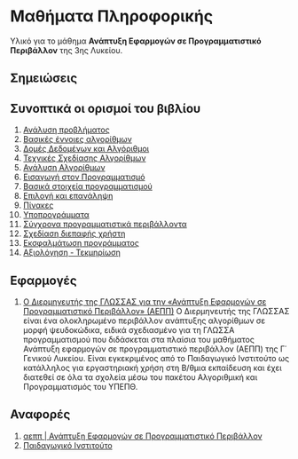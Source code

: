 Μαθήματα Πληροφορικής
================================================
Υλικό για το μάθημα **Ανάπτυξη Εφαρμογών σε Προγραμματιστικό Περιβάλλον** της 3ης Λυκείου.

## Σημειώσεις

## Συνοπτικά οι ορισμοί του βιβλίου

1. [Ανάλυση προβλήματος](Ορισμοί/Κεφάλαιο%201o%20.md)
2. [Βασικές έννοιες αλγορίθμων ](Ορισμοί/Κεφάλαιο%202o%20.md)
3. [Δομές Δεδομένων και Αλγόριθμοι](Ορισμοί/Κεφάλαιο%203o%20.md)
4. [Τεχνικές Σχεδίασης Αλγορίθμων](Ορισμοί/Κεφάλαιο%204o%20.md)
5. [Ανάλυση Αλγορίθμων](Ορισμοί/Κεφάλαιο%205o%20.md)
6. [Εισαγωγή στον Προγραμματισμό](Ορισμοί/Κεφάλαιο%206o%20.md)
7. [Βασικά στοιχεία προγραμματισμού](Ορισμοί/Κεφάλαιο%207o%20.md)
8. [Επιλογή και επανάληψη](Ορισμοί/Κεφάλαιο%208o%20.md)
9. [Πίνακες](Ορισμοί/Κεφάλαιο%209o%20.md)
10. [Υποπρογράμματα](Ορισμοί/Κεφάλαιο%2010o%20.md)
11. [Σύγχρονα προγραμματιστικά περιβάλλοντα](Ορισμοί/Κεφάλαιο%2011o%20.md)
12. [Σχεδίαση διεπαφής χρήστη](Ορισμοί/Κεφάλαιο%2012o%20.md)
13. [Εκσφαλμάτωση προγράμματος](Ορισμοί/Κεφάλαιο%2013o%20.md)
14. [Αξιολόγηση - Τεκμηρίωση](Ορισμοί/Κεφάλαιο%2014o%20.md)

## Εφαρμογές
1. [Ο Διερμηνευτής της ΓΛΩΣΣΑΣ για την «Ανάπτυξη Εφαρμογών σε Προγραμματιστικό Περιβάλλον» (ΑΕΠΠ)](http://alkisg.mysch.gr/) Ο Διερμηνευτής της ΓΛΩΣΣΑΣ είναι ένα ολοκληρωμένο περιβάλλον ανάπτυξης αλγορίθμων σε μορφή ψευδοκώδικα, ειδικά σχεδιασμένο για τη ΓΛΩΣΣΑ προγραμματισμού που διδάσκεται στα πλαίσια του μαθήματος Ανάπτυξη εφαρμογών σε προγραμματιστικό περιβάλλον (ΑΕΠΠ) της Γ΄ Γενικού Λυκείου. Είναι εγκεκριμένος από το Παιδαγωγικό Ινστιτούτο ως κατάλληλος για εργαστηριακή χρήση στη Β/θμια εκπαίδευση και έχει διατεθεί σε όλα τα σχολεία μέσω του πακέτου Αλγοριθμική και Προγραμματισμός του ΥΠΕΠΘ.

## Αναφορές
1. [αεππ | Ανάπτυξη Εφαρμογών σε Προγραμματιστικό Περιβάλλον](http://www.aepp.edu.gr/)
2. [Παιδαγωγικό Ινστιτούτο](http://www.pi-schools.gr/content/index.php?lesson_id=1&ep=67&c_id=273)
